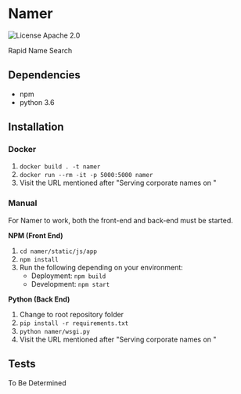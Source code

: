 # Namer #
![License Apache 2.0](https://img.shields.io/badge/license-Apache%202.0-blue.svg)

Rapid Name Search

## Dependencies ##

- npm
- python 3.6

## Installation ##

### Docker ###

1. `docker build . -t namer`
2. `docker run --rm -it -p 5000:5000 namer`
3. Visit the URL mentioned after "Serving corporate names on "

### Manual ###

For Namer to work, both the front-end and back-end must be started.

**NPM (Front End)**

1. `cd namer/static/js/app`
2. `npm install`
3. Run the following depending on your environment:
    - Deployment: `npm build`
    - Development: `npm start`

**Python (Back End)**

1. Change to root repository folder
2. `pip install -r requirements.txt`
3. `python namer/wsgi.py`
4. Visit the URL mentioned after "Serving corporate names on "

## Tests ##

To Be Determined
